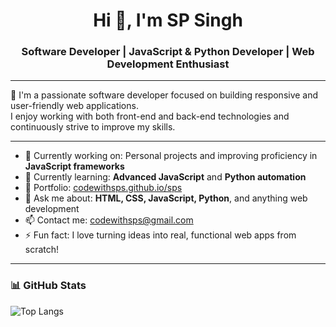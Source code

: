 <h1 align="center">Hi 👋, I'm SP Singh</h1>
<h3 align="center">Software Developer | JavaScript & Python Developer | Web Development Enthusiast</h3>

---

🚀 I'm a passionate software developer focused on building responsive and user-friendly web applications.  
I enjoy working with both front-end and back-end technologies and continuously strive to improve my skills.

---

- 🔭 Currently working on: Personal projects and improving proficiency in **JavaScript frameworks**
- 🌱 Currently learning: **Advanced JavaScript** and **Python automation**
- 💼 Portfolio: [codewithsps.github.io/sps](https://codewithsps.github.io/sps)
- 💬 Ask me about: **HTML, CSS, JavaScript, Python**, and anything web development
- 📫 Contact me: codewithsps@gmail.com
- ⚡ Fun fact: I love turning ideas into real, functional web apps from scratch!

---

### 📊 GitHub Stats

![Top Langs](https://github-readme-stats.vercel.app/api/top-langs/?username=codewithsps&layout=compact&theme=github_dark)
